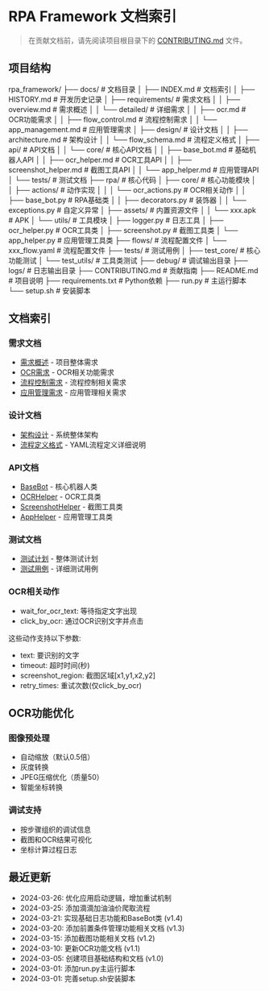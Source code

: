 # RPA Framework 文档索引

> 在贡献文档前，请先阅读项目根目录下的 [CONTRIBUTING.md](../CONTRIBUTING.md) 文件。

## 项目结构

rpa_framework/
├── docs/               # 文档目录
│   ├── INDEX.md       # 文档索引
│   ├── HISTORY.md     # 开发历史记录
│   ├── requirements/  # 需求文档
│   │   ├── overview.md                # 需求概述
│   │   └── detailed/                  # 详细需求
│   │       ├── ocr.md                 # OCR功能需求
│   │       ├── flow_control.md        # 流程控制需求
│   │       └── app_management.md      # 应用管理需求
│   ├── design/       # 设计文档
│   │   ├── architecture.md            # 架构设计
│   │   └── flow_schema.md            # 流程定义格式
│   ├── api/          # API文档
│   │   └── core/                      # 核心API文档
│   │       ├── base_bot.md            # 基础机器人API
│   │       ├── ocr_helper.md          # OCR工具API
│   │       ├── screenshot_helper.md    # 截图工具API
│   │       └── app_helper.md          # 应用管理API
│   └── tests/        # 测试文档
├── rpa/              # 核心代码
│   ├── core/         # 核心功能模块
│   │   ├── actions/                   # 动作实现
│   │   │   └── ocr_actions.py         # OCR相关动作
│   │   ├── base_bot.py               # RPA基础类
│   │   ├── decorators.py             # 装饰器
│   │   └── exceptions.py             # 自定义异常
│   ├── assets/       # 内置资源文件
│   │   └── xxx.apk              # APK
│   └── utils/        # 工具模块
│       ├── logger.py                  # 日志工具
│       ├── ocr_helper.py             # OCR工具类
│       ├── screenshot.py             # 截图工具类
│       └── app_helper.py             # 应用管理工具类
├── flows/            # 流程配置文件
│   └── xxx_flow.yaml           # 流程配置文件
├── tests/            # 测试用例
│   ├── test_core/                    # 核心功能测试
│   └── test_utils/                   # 工具类测试
├── debug/            # 调试输出目录
├── logs/             # 日志输出目录
├── CONTRIBUTING.md   # 贡献指南
├── README.md         # 项目说明
├── requirements.txt  # Python依赖
├── run.py           # 主运行脚本
└── setup.sh         # 安装脚本

## 文档索引

### 需求文档
- [需求概述](requirements/overview.md) - 项目整体需求
- [OCR需求](requirements/detailed/ocr.md) - OCR相关功能需求
- [流程控制需求](requirements/detailed/flow_control.md) - 流程控制相关需求
- [应用管理需求](requirements/detailed/app_management.md) - 应用管理相关需求

### 设计文档
- [架构设计](design/architecture.md) - 系统整体架构
- [流程定义格式](design/flow_schema.md) - YAML流程定义详细说明

### API文档
- [BaseBot](api/core/base_bot.md) - 核心机器人类
- [OCRHelper](api/core/ocr_helper.md) - OCR工具类
- [ScreenshotHelper](api/core/screenshot_helper.md) - 截图工具类
- [AppHelper](api/core/app_helper.md) - 应用管理工具类

### 测试文档
- [测试计划](tests/test_plan.md) - 整体测试计划
- [测试用例](tests/test_cases.md) - 详细测试用例

### OCR相关动作
- wait_for_ocr_text: 等待指定文字出现
- click_by_ocr: 通过OCR识别文字并点击

这些动作支持以下参数:
- text: 要识别的文字
- timeout: 超时时间(秒)
- screenshot_region: 截图区域[x1,y1,x2,y2]
- retry_times: 重试次数(仅click_by_ocr)

## OCR功能优化

### 图像预处理
- 自动缩放（默认0.5倍）
- 灰度转换
- JPEG压缩优化（质量50）
- 智能坐标转换

### 调试支持
- 按步骤组织的调试信息
- 截图和OCR结果可视化
- 坐标计算过程日志

## 最近更新
- 2024-03-26: 优化应用启动逻辑，增加重试机制
- 2024-03-25: 添加滴滴加油油价爬取流程
- 2024-03-21: 实现基础日志功能和BaseBot类 (v1.4)
- 2024-03-20: 添加前置条件管理功能相关文档 (v1.3)
- 2024-03-15: 添加截图功能相关文档 (v1.2)
- 2024-03-10: 更新OCR功能文档 (v1.1)
- 2024-03-05: 创建项目基础结构和文档 (v1.0)
- 2024-03-01: 添加run.py主运行脚本
- 2024-03-01: 完善setup.sh安装脚本